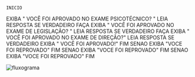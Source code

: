 
 	INICIO
 EXIBA " VOCÊ FOI APROVADO NO EXAME PSICOTÉCNICO? "
 LEIA RESPOSTA 
 SE VERDADEIRO FAÇA
 	EXIBA " VOCÊ FOI APROVADO NO EXAME DE LEGISLAÇÃO? "
	LEIA RESPOSTA
	SE VERDADEIRO FAÇA
  		EXIBA " VOCÊ FOI APROVADO NO EXAME DE DIREÇÃO?"
		LEIA RESPOSTA
		SE VERDADEIRO
			EXIBA " VOCÊ FOI APROVADO!"
		FIM
		SENAO
			EXIBA "VOCE FOI REPROVADO"
		FIM
	SENAO
		EXIBA "VOCE FOI REPROVADO"
	FIM
SENAO
			EXIBA "VOCE FOI REPROVADO"
FIM


![fluxograma](https://user-images.githubusercontent.com/104045633/168193598-98ecc8aa-bf4f-4255-b240-112acd7a7e0d.png)
